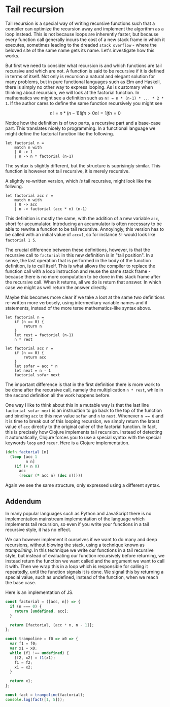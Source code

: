 # Tail recursion

Tail recursion is a special way of writing recursive functions such that a compiler can optimize the recursion away and implement the algorithm as a loop instead.
This is not because loops are inherently faster, but because every function call generally incurs the cost of a new stack frame in which it executes, sometimes leading to the dreaded `stack overflow` - where the beloved site of the same name gets its name.
Let's investigate how this works.

But first we need to consider what recursion is and which functions are tail recursive and which are not.
A function is said to be recursive if it is defined in terms of itself.
Not only is recursion a natural and elegant solution for many problems, but in pure functional languages such as Elm and Haskell, there is simply no other way to express looping.
As is customary when thinking about recursion, we will look at the factorial function.
In mathematics we might see a definition such as `n! = n * (n-1) * ... * 2 * 1`.
If the author cares to define the same function recursively you might see

```math
n! = n * (n-1)!    if n > 0
n! = 1             if n = 0
```

Notice how the definition is of two parts, a recursive part and a base-case part.
This translates nicely to programming.
In a functional language we might define the factorial function like the following.

```F#
let factorial n =
    match n with
    | 0 -> 1
    | n -> n * factorial (n-1)
```

The syntax is slightly different, but the structure is suprisingly similar.
This function is however not tail recursive, it is merely recursive.

A slightly re-written version, which _is_ tail recursive, might look like the follwing.

```F#
let factorial acc n =
    match n with
    | 0 -> acc
    | n -> factorial (acc * n) (n-1)
```

This definition is mostly the same, with the addition of a new variable `acc`, short for accumulator.
Introducing an accumulator is often necessary to be able to rewrite a function to be tail recursive.
Annoyingly, this version has to be called with an initial value of `acc=1`, so for instance `5!` would look like `factorial 1 5`.

The crucial difference between these definitions, however, is that the recursive call to `factorial` in this new definition is in "tail position".
In a sense, the last operation that is performed in the body of the function definition, is to call itself.
This is what allows the compiler to replace the function call with a loop instruction and reuse the same stack frame - because there is no more computation to be done in this stack frame after the recursive call.
When it returns, all we do is return that answer.
In which case we might as well return the answer directly.

Maybe this becomes more clear if we take a loot at the same two definitions re-written more verbosely, using intermediary variable names and if statements, instead of the more terse mathematics-like syntax above.

```reasonml
let factorial n =
    if (n == 0) {
        return n
    }
    let rest = factorial (n-1)
    n * rest
```

```reasonml
let factorial acc n =
    if (n == 0) {
        return acc
    }
    let sofar = acc * n
    let next = n - 1
    factorial sofar next
```

The important difference is that in the first definition there is more work to be done after the recursive call, namely the multiplication `n * rest`, while in the second definition all the work happens before.

One way I like to think about this in a mutable way is that the last line `factorial sofar next` is an instruction to go back to the top of the function and binding `acc` to this new value `sofar` and `n` to `next`.
Whenever `n == 0` and it is time to break out of this looping recursion, we simply return the latest value of `acc` directly to the original caller of the factorial function.
In fact, this is precisely how Clojure implements tail recursion.
Instead of detecting it automatically, Clojure forces you to use a special syntax with the special keywords `loop` and `recur`.
Here is a Clojure implementation.

```clojure
(defn factorial [n]
  (loop [acc 1
         n n]
    (if (= n 0)
      acc
      (recur (* acc n) (dec n)))))
```

Again we see the same structure, only expressed using a different syntax.

## Addendum

In many popular languages such as Python and JavaScript there is no implementation mainstream implementation of the language which implements tail recursion, so even if you write your functions in a tail recursive style, it has no effect.

We can however implement it ourselves if we want to do many and deep recursions, without blowing the stack, using a technique known as _trampolining_.
In this technique we write our functions in a tail recursive style, but instead of evaluating our function recursively before returning, we instead return the function we want called and the argument we want to call it with.
Then we wrap this in a loop which is responsible for calling it repeatedly, until the function signals it is done.
We signal this by returning a special value, such as undefined, instead of the function, when we reach the base case.

Here is an implementation of JS.

```js
const factorial = ([acc, n]) => {
  if (n === 0) {
    return [undefined, acc];
  }

  return [factorial, [acc * n, n - 1]];
};

const trampoline = f0 => x0 => {
  var f1 = f0;
  var x1 = x0;
  while (f1 !== undefined) {
    [f2, x2] = f1(x1);
    f1 = f2;
    x1 = x2;
  }

  return x1;
};

const fact = trampoline(factorial);
console.log(fact([1, 5]));
```
